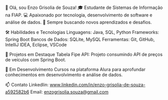 👋 Olá, sou Enzo Grisolia de Souza!
🎓 Estudante de Sistemas de Informação na FIAP.
💻 Apaixonado por tecnologia, desenvolvimento de software e análise de dados.
🚀 Sempre buscando novos aprendizados e desafios.

🛠️ Habilidades e Tecnologias
Linguagens: Java, SQL, Python
Frameworks: Spring Boot 
Bancos de Dados: SQLite, MySQL
Ferramentas: Git, GitHub, IntelliJ IDEA, Eclipse, VSCode

📂 Projetos em Destaque
Tabela Fipe API: Projeto consumindo API de preços de veículos com Spring Boot.

🌱 Em Desenvolvimento
Cursos na plataforma Alura para aprofundar conhecimentos em desenvolvimento e análise de dados.

📫 Contato
Linkedlin: www.linkedin.com/in/enzo-grisolia-de-souza-a592582b6
Email: enzogrisolia.souza@gmail.com

